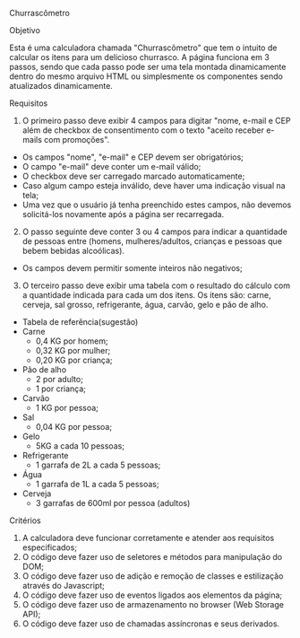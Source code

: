 Churrascômetro

Objetivo

Esta é uma calculadora chamada "Churrascômetro" que tem o intuito de calcular os itens para um delicioso churrasco. A página funciona em 3 passos, sendo que cada passo pode ser uma tela montada dinamicamente dentro do mesmo arquivo HTML ou simplesmente os componentes sendo atualizados dinamicamente.

Requisitos

1. O primeiro passo deve exibir 4 campos para digitar "nome, e-mail e CEP além de checkbox de consentimento com o texto "aceito receber e-mails com promoções".

- Os campos "nome", "e-mail" e CEP devem ser obrigatórios;
- O campo "e-mail" deve conter um e-mail válido;
- O checkbox deve ser carregado marcado automaticamente;
- Caso algum campo esteja inválido, deve haver uma indicação visual na tela;
- Uma vez que o usuário já tenha preenchido estes campos, não devemos solicitá-los novamente após a página ser recarregada.

2. O passo seguinte deve conter 3 ou 4 campos para indicar a quantidade de pessoas entre (homens, mulheres/adultos, crianças e pessoas que bebem bebidas alcoólicas).

- Os campos devem permitir somente inteiros não negativos;

3. O terceiro passo deve exibir uma tabela com o resultado do cálculo com a quantidade indicada para cada um dos itens. Os itens são: carne, cerveja, sal grosso, refrigerante, água, carvão, gelo e pão de alho.

- Tabela de referência(sugestão)
- Carne
  - 0,4 KG por homem;
  - 0,32 KG por mulher;
  - 0,20 KG por criança;
- Pão de alho
  - 2 por adulto;
  - 1 por criança;
- Carvão
  - 1 KG por pessoa;
- Sal
  - 0,04 KG por pessoa;
- Gelo
  - 5KG a cada 10 pessoas;
- Refrigerante
  - 1 garrafa de 2L a cada 5 pessoas;
- Água
  - 1 garrafa de 1L a cada 5 pessoas;
- Cerveja
  - 3 garrafas de 600ml por pessoa (adultos)

Critérios

1. A calculadora deve funcionar corretamente e atender aos requisitos especificados;
2. O código deve fazer uso de seletores e métodos para manipulação do DOM;
3. O código deve fazer uso de adição e remoção de classes e estilização através do Javascript;
4. O código deve fazer uso de eventos ligados aos elementos da página;
5. O código deve fazer uso de armazenamento no browser (Web Storage API);
6. O código deve fazer uso de chamadas assíncronas e seus derivados.
